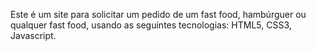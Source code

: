 Este é um site para solicitar um pedido de um fast food, hambúrguer ou qualquer fast food, usando as seguintes tecnologias: HTML5, CSS3, Javascript.
